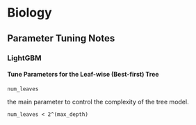 # Biology



## Parameter Tuning Notes

### LightGBM

#### Tune Parameters for the Leaf-wise (Best-first) Tree

`num_leaves`

the main parameter to control the complexity of the tree model.

`num_leaves < 2^(max_depth)`



